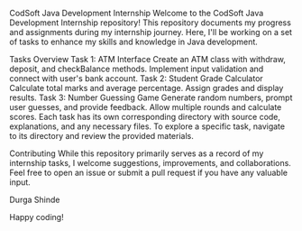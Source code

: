 CodSoft Java Development Internship
Welcome to the CodSoft Java Development Internship repository! This repository documents my progress and assignments during my internship journey. Here, I'll be working on a set of tasks to enhance my skills and knowledge in Java development.

Tasks Overview
Task 1: ATM Interface
Create an ATM class with withdraw, deposit, and checkBalance methods.
Implement input validation and connect with user's bank account.
Task 2: Student Grade Calculator
Calculate total marks and average percentage.
Assign grades and display results.
Task 3: Number Guessing Game
Generate random numbers, prompt user guesses, and provide feedback.
Allow multiple rounds and calculate scores.
Each task has its own corresponding directory with source code, explanations, and any necessary files. To explore a specific task, navigate to its directory and review the provided materials.

Contributing
While this repository primarily serves as a record of my internship tasks, I welcome suggestions, improvements, and collaborations. Feel free to open an issue or submit a pull request if you have any valuable input.

Durga Shinde

Happy coding!
